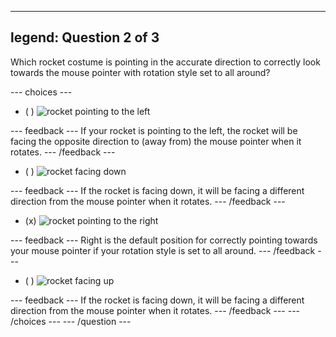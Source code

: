 
---
legend: Question 2 of 3
---

Which rocket costume is pointing in the accurate direction to correctly look towards the mouse pointer with rotation style set to all around?

--- choices ---

- ( ) ![rocket pointing to the left](images/rocket_left.png)

 --- feedback ---
If your rocket is pointing to the left, the rocket will be facing the opposite direction to (away from) the mouse pointer when it rotates.
 --- /feedback ---

- ( ) ![rocket facing down](images/rocket_down.png)

 --- feedback ---
If the rocket is facing down, it will be facing a different direction from the mouse pointer when it rotates.
 --- /feedback ---

- (x) ![rocket pointing to the right](images/rocket_right.png)

 --- feedback ---
Right is the default position for correctly pointing towards your mouse pointer if your rotation style is set to all around.
 --- /feedback ---

- ( ) ![rocket facing up](images/rocket_up.png)

 --- feedback ---
If the rocket is facing down, it will be facing a different direction from the mouse pointer when it rotates.
 --- /feedback ---
--- /choices ---
--- /question ---